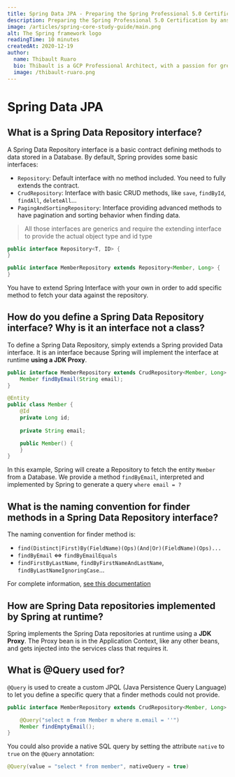 ```yaml
---
title: Spring Data JPA - Preparing the Spring Professional 5.0 Certification
description: Preparing the Spring Professional 5.0 Certification by answering every point you need to know to get ready for the Spring Professional 5.0 Certification regarding the part Spring Data JPA
image: /articles/spring-core-study-guide/main.png
alt: The Spring framework logo
readingTime: 10 minutes
createdAt: 2020-12-19
author:
  name: Thibault Ruaro
  bio: Thibault is a GCP Professional Architect, with a passion for great code. He likes reading about code best practices and staying up-to-date concerning the latest IT subject. He is also an official Spring Core Trainer, where he gives training at Zenika on a monthly basis.
  image: /thibault-ruaro.png
---
```


# Spring Data JPA

## What is a Spring Data Repository interface?

A Spring Data Repository interface is a basic contract defining methods to data stored in a Database. By default, Spring provides some basic interfaces:
* `Repository`: Default interface with no method included. You need to fully extends the contract.
* `CrudRepository`: Interface with basic CRUD methods, like `save`, `findById`, `findAll`, `deleteAll`...
* `PagingAndSortingRepository`: Interface providing advanced methods to have pagination and sorting behavior when finding data.
> All those interfaces are generics and require the extending interface to provide the actual object type and id type
```java
public interface Repository<T, ID> {
}

public interface MemberRepository extends Repository<Member, Long> {
}
```
You have to extend Spring Interface with your own in order to add specific method to fetch your data against the repository.

## How do you define a Spring Data Repository interface? Why is it an interface not a class? 

To define a Spring Data Repository, simply extends a Spring provided Data interface. It is an interface because Spring will implement the interface at runtime **using a JDK Proxy**.

```java
public interface MemberRepository extends CrudRepository<Member, Long> {
    Member findByEmail(String email);
}

@Entity
public class Member {
    @Id
    private Long id;
    
    private String email;

    public Member() {
    }
}
```

In this example, Spring will create a Repository to fetch the entity `Member` from a Database. We provide a method `findByEmail`, interpreted and implemented by Spring to generate a query `where email = ?`

## What is the naming convention for finder methods in a Spring Data Repository interface? 

The naming convention for finder method is:
* `find(Distinct|First)By(FieldName)(Ops)(And|Or)(FieldName)(Ops)...`
* `findByEmail` <=> `findByEmailEquals`
* `findFirstByLastName`, `findByFirstNameAndLastName`, `findByLastNameIgnoringCase`...

For complete information, [see this documentation](https://docs.spring.io/spring-data/jpa/docs/current/reference/html/#jpa.query-methods.named-queries)

## How are Spring Data repositories implemented by Spring at runtime?

Spring implements the Spring Data repositories at runtime using a **JDK Proxy**. The Proxy bean is in the Application Context, like any other beans, and gets injected into the services class that requires it.

## What is @Query used for?

`@Query` is used to create a custom JPQL (Java Persistence Query Language) to let you define a specific query that a finder methods could not provide.

```java
public interface MemberRepository extends CrudRepository<Member, Long> {

    @Query("select m from Member m where m.email = ''")
    Member findEmptyEmail();
}
```
You could also provide a native SQL query by setting the attribute `native` to `true` on the `@Query` annotation:
```java
@Query(value = "select * from member", nativeQuery = true)
```

